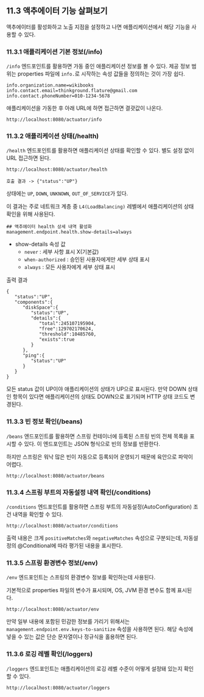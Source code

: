 ## 11.3 액추에이터 기능 살펴보기

액추에이터를 활성화하고 노출 지점을 설정하고 나면 애플리케이션에서 해당 기능을 사용할 수 있다.

### 11.3.1 애플리케이션 기본 정보(/info)

`/info` 엔드포인트를 활용하면 가동 중인 애플리케이션 정보를 볼 수 있다. 제공 정보 범위는 properties 파일에 `info.`로 시작하는 속성 값들을 정의하는 것이 가장 쉽다.

```
info.organization.name=wikibooks
info.contact.email=thinkground.flature@gmail.com
info.contact.phoneNumber=010-1234-5678
```

애플리케이션을 가동한 후 아래 URL에 하면 접근하면 결괏값이 나온다.

```
http://localhost:8080/actuator/info
```

### 11.3.2 애플리케이션 상태(/health)

`/health` 엔드포인트를 활용하면 애플리케이션 상태를 확인할 수 있다. 별도 설정 없이 URL 접근하면 된다.

```
http://localhost:8080/actuator/health
```

```
호출 결과 -> {"status":"UP"}
```

상태에는 `UP`, `DOWN`, `UNKNOWN`, `OUT_OF_SERVICE`가 있다.

이 결과는 주로 네트워크 계층 중 `L4(LoadBalancing)` 레벨에서 애플리케이션의 상태 확인을 위해 사용된다.

```
## 액추에이터 health 상세 내역 활성화
management.endpoint.health.show-details=always
```

- show-details 속성 값
    - `never` : 세부 사항 표시 X(기본값)
    - `when-authorized` : 승인된 사용자에게만 세부 상태 표시
    - `always` : 모든 사용자에게 세부 상태 표시

출력 결과

```
{
   "status":"UP",
   "components":{
      "diskSpace":{
         "status":"UP",
         "details":{
            "total":245107195904,
            "free":129702170624,
            "threshold":10485760,
            "exists":true
         }
      },
      "ping":{
         "status":"UP"
      }
   }
}
```

모든 status 값이 UP이야 애플리케이션의 상태가 UP으로 표시된다. 만약 DOWN 상태인 항목이 있다면 애플리케이션의 상태도 DOWN으로 표기되며 HTTP 상태 코드도 변경된다.

### 11.3.3 빈 정보 확인(/beans)

`/beans` 엔드포인트를 활용하면 스프링 컨테이너에 등록된 스프링 빈의 전체 목록을 표시할 수 있다. 이 엔드포인트는 JSON 형식으로 빈의 정보를 반환한다.

하지만 스프링은 워낙 많은 빈이 자동으로 등록되어 운영되기 때문에 육안으로 파악이 어렵다.

```
http://localhost:8080/actuator/beans
```

### 11.3.4 스프링 부트의 자동설정 내역 확인(/conditions)

`/conditions` 엔드포인트를 활용하면 스프링 부트의 자동설정(AutoConfiguration) 조건 내역을 확인할 수 있다.

```
http://localhost:8080/actuator/conditions
```

출력 내용은 크게 `positiveMatches`와 `negativeMatches` 속성으로 구분되는데, 자동설정의 @Conditional에 따라 평가된 내용을 표시한다.

### 11.3.5 스프링 환경변수 정보(/env)

`/env` 엔드포인트는 스프링의 환경변수 정보를 확인하는데 사용된다.

기본적으로 properties 파일의 변수가 표시되며, OS, JVM 환경 변수도 함께 표시된다.

```
http://localhost:8080/actuator/env
```

만약 일부 내용에 포함된 민감한 정보를 가리기 위해서는 `management.endpoint.env.keys-to-sanitize` 속성을 사용하면 된다. 해당 속성에 넣을 수 있는 값은 단순 문자열이나 정규식을 홀용하면 된다.

### 11.3.6 로깅 레벨 확인(/loggers)

`/loggers` 엔드포인트는 애플리케이션의 로깅 레벨 수준이 어떻게 설정돼 있는지 확인할 수 있다.
```
http://localhost:8080/actuator/loggers
```